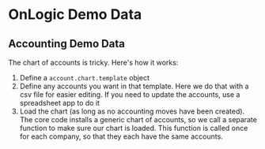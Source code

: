 # OnLogic Demo Data #

## Accounting Demo Data ##

The chart of accounts is tricky. Here's how it works:

1. Define a `account.chart.template` object
2. Define any accounts you want in that template. Here we do that with a csv file for easier editing.
   If you need to update the accounts, use a spreadsheet app to do it
3. Load the chart (as long as no accounting moves have been created). The core code installs a
   generic chart of accounts, so we call a separate function to make sure our chart is loaded.
   This function is called once for each company, so that they each have the same accounts.
